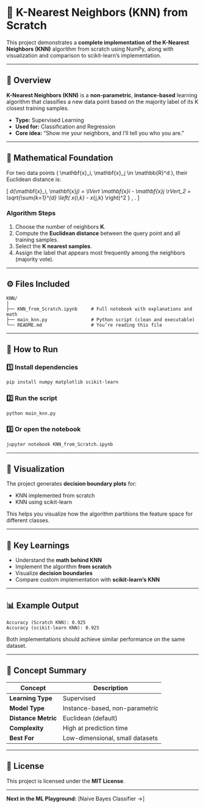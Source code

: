 
# 🧠 K-Nearest Neighbors (KNN) from Scratch

This project demonstrates a **complete implementation of the K-Nearest Neighbors (KNN)** algorithm from scratch using NumPy, along with visualization and comparison to scikit-learn’s implementation.

---

## 📘 Overview
**K-Nearest Neighbors (KNN)** is a **non-parametric**, **instance-based** learning algorithm that classifies a new data point based on the majority label of its K closest training samples.

- **Type:** Supervised Learning  
- **Used for:** Classification and Regression  
- **Core idea:** “Show me your neighbors, and I’ll tell you who you are.”  

---

## 🧮 Mathematical Foundation

For two data points \( \mathbf{x}_i, \mathbf{x}_j \in \mathbb{R}^d \), their Euclidean distance is:

\[
d(\mathbf{x}_i, \mathbf{x}_j)
= \lVert \mathbf{x}_i - \mathbf{x}_j \rVert_2
= \sqrt{\sum_{k=1}^{d} \left( x_{i,k} - x_{j,k} \right)^2 } \, .
\]



### Algorithm Steps
1. Choose the number of neighbors **K**.  
2. Compute the **Euclidean distance** between the query point and all training samples.  
3. Select the **K nearest samples**.  
4. Assign the label that appears most frequently among the neighbors (majority vote).  

---

## ⚙️ Files Included

```
KNN/
│
├── KNN_from_Scratch.ipynb     # Full notebook with explanations and math
├── main_knn.py                # Python script (clean and executable)
└── README.md                  # You’re reading this file
```

---

## 🚀 How to Run

### 1️⃣ Install dependencies
```bash
pip install numpy matplotlib scikit-learn
```

### 2️⃣ Run the script
```bash
python main_knn.py
```

### 3️⃣ Or open the notebook
```bash
jupyter notebook KNN_from_Scratch.ipynb
```

---

## 🎨 Visualization

The project generates **decision boundary plots** for:
- KNN implemented from scratch  
- KNN using scikit-learn  

This helps you visualize how the algorithm partitions the feature space for different classes.

---

## 🧩 Key Learnings

- Understand the **math behind KNN**  
- Implement the algorithm **from scratch**  
- Visualize **decision boundaries**  
- Compare custom implementation with **scikit-learn’s KNN**  

---

## 📊 Example Output

```
Accuracy (Scratch KNN): 0.925
Accuracy (scikit-learn KNN): 0.925
```

Both implementations should achieve similar performance on the same dataset.

---

## 🧠 Concept Summary

| Concept | Description |
|----------|-------------|
| **Learning Type** | Supervised |
| **Model Type** | Instance-based, non-parametric |
| **Distance Metric** | Euclidean (default) |
| **Complexity** | High at prediction time |
| **Best For** | Low-dimensional, small datasets |

---

## 📜 License
This project is licensed under the **MIT License**.

---

**Next in the ML Playground:** [Naive Bayes Classifier →]
